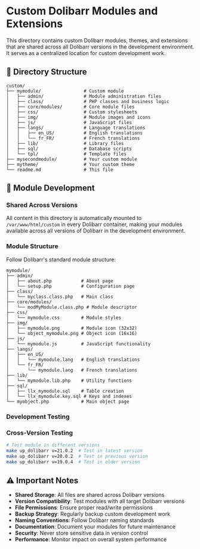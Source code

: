# Custom Dolibarr Modules and Extensions

This directory contains custom Dolibarr modules, themes, and extensions that are shared across all Dolibarr versions in the development environment. It serves as a centralized location for custom development work.

## 📁 Directory Structure

```
custom/
├── mymodule/                # Custom module
│   ├── admin/               # Module administration files
│   ├── class/               # PHP classes and business logic
│   ├── core/modules/        # Core module files
│   ├── css/                 # Custom stylesheets
│   ├── img/                 # Module images and icons
│   ├── js/                  # JavaScript files
│   ├── langs/               # Language translations
│   │   ├── en_US/           # English translations
│   │   └── fr_FR/           # French translations
│   ├── lib/                 # Library files
│   ├── sql/                 # Database scripts
│   └── tpl/                 # Template files
├── mysecondmodule/          # Your custom module
├── mytheme/                 # Your custom theme
└── readme.md                # This file
```

## 🚀 Module Development

### Shared Across Versions

All content in this directory is automatically mounted to `/var/www/html/custom` in every Dolibarr container, making your modules available across all versions of Dolibarr in the development environment.

### Module Structure

Follow Dolibarr's standard module structure:

```
mymodule/
├── admin/
│   ├── about.php           # About page
│   └── setup.php           # Configuration page
├── class/
│   └── myclass.class.php   # Main class
├── core/modules/
│   └── modMyModule.class.php # Module descriptor
├── css/
│   └── mymodule.css        # Module styles
├── img/
│   ├── mymodule.png        # Module icon (32x32)
│   └── object_mymodule.png # Object icon (16x16)
├── js/
│   └── mymodule.js         # JavaScript functionality
├── langs/
│   ├── en_US/
│   │   └── mymodule.lang   # English translations
│   └── fr_FR/
│       └── mymodule.lang   # French translations
├── lib/
│   └── mymodule.lib.php    # Utility functions
├── sql/
│   ├── llx_mymodule.sql    # Table creation
│   └── llx_mymodule.key.sql # Keys and indexes
└── myobject.php            # Main object page
```

### Development Testing

### Cross-Version Testing

```bash
# Test module in different versions
make up_dolibarr v=21.0.2  # Test in latest version
make up_dolibarr v=20.0.2  # Test in previous version
make up_dolibarr v=19.0.4  # Test in older version
```

## ⚠️ Important Notes

- **Shared Storage**: All files are shared across Dolibarr versions
- **Version Compatibility**: Test modules with all target Dolibarr versions
- **File Permissions**: Ensure proper read/write permissions
- **Backup Strategy**: Regularly backup custom development work
- **Naming Conventions**: Follow Dolibarr naming standards
- **Documentation**: Document your modules for future maintenance
- **Security**: Never store sensitive data in version control
- **Performance**: Monitor impact on overall system performance
